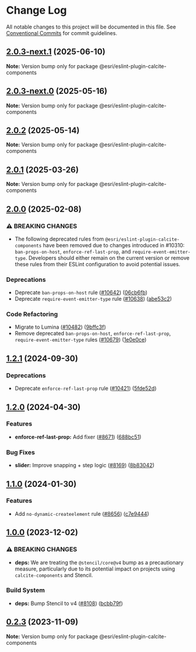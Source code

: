 # Change Log

All notable changes to this project will be documented in this file.
See [Conventional Commits](https://conventionalcommits.org) for commit guidelines.

## [2.0.3-next.1](https://github.com/Esri/calcite-design-system/compare/@esri/eslint-plugin-calcite-components@2.0.3-next.0...@esri/eslint-plugin-calcite-components@2.0.3-next.1) (2025-06-10)

**Note:** Version bump only for package @esri/eslint-plugin-calcite-components

## [2.0.3-next.0](https://github.com/Esri/calcite-design-system/compare/@esri/eslint-plugin-calcite-components@2.0.2-next.5...@esri/eslint-plugin-calcite-components@2.0.3-next.0) (2025-05-16)

**Note:** Version bump only for package @esri/eslint-plugin-calcite-components

## [2.0.2](https://github.com/Esri/calcite-design-system/compare/@esri/eslint-plugin-calcite-components@2.0.1...@esri/eslint-plugin-calcite-components@2.0.2) (2025-05-14)

**Note:** Version bump only for package @esri/eslint-plugin-calcite-components

## [2.0.1](https://github.com/Esri/calcite-design-system/compare/@esri/eslint-plugin-calcite-components@2.0.0...@esri/eslint-plugin-calcite-components@2.0.1) (2025-03-26)

**Note:** Version bump only for package @esri/eslint-plugin-calcite-components

## [2.0.0](https://github.com/Esri/calcite-design-system/compare/@esri/eslint-plugin-calcite-components@1.2.1...@esri/eslint-plugin-calcite-components@2.0.0) (2025-02-08)

### ⚠ BREAKING CHANGES

- The following deprecated rules from `@esri/eslint-plugin-calcite-components` have been removed due to changes introduced in #10310: `ban-props-on-host`, `enforce-ref-last-prop`, and `require-event-emitter-type`. Developers should either remain on the current version or remove these rules from their ESLint configuration to avoid potential issues.

### Deprecations

- Deprecate `ban-props-on-host` rule ([#10642](https://github.com/Esri/calcite-design-system/issues/10642)) ([06cb6fb](https://github.com/Esri/calcite-design-system/commit/06cb6fbd72e43edbd8063215c4d80cea9c62783b))
- Deprecate `require-event-emitter-type` rule ([#10638](https://github.com/Esri/calcite-design-system/issues/10638)) ([abe53c2](https://github.com/Esri/calcite-design-system/commit/abe53c20cf2248a0875e5667cdb32f644010f771))

### Code Refactoring

- Migrate to Lumina ([#10482](https://github.com/Esri/calcite-design-system/issues/10482)) ([9bffc3f](https://github.com/Esri/calcite-design-system/commit/9bffc3fcbed65ffb91f089cd7846b1b06ada2b47))
- Remove deprecated `ban-props-on-host`, `enforce-ref-last-prop`, `require-event-emitter-type` rules ([#10679](https://github.com/Esri/calcite-design-system/issues/10679)) ([1e0e0ce](https://github.com/Esri/calcite-design-system/commit/1e0e0ce99aa35d4cdf9be04f8f77647ca7a3b736))

## [1.2.1](https://github.com/Esri/calcite-design-system/compare/@esri/eslint-plugin-calcite-components@1.2.0...@esri/eslint-plugin-calcite-components@1.2.1) (2024-09-30)

### Deprecations

- Deprecate `enforce-ref-last-prop` rule ([#10421](https://github.com/Esri/calcite-design-system/issues/10421)) ([5fde52d](https://github.com/Esri/calcite-design-system/commit/5fde52da05ec10db713e5ae119a6d77499d39ff7))

## [1.2.0](https://github.com/Esri/calcite-design-system/compare/@esri/eslint-plugin-calcite-components@1.1.0...@esri/eslint-plugin-calcite-components@1.2.0) (2024-04-30)

### Features

- **enforce-ref-last-prop:** Add fixer ([#8671](https://github.com/Esri/calcite-design-system/issues/8671)) ([688bc51](https://github.com/Esri/calcite-design-system/commit/688bc51bb06163a0b6b4b1a3c6685c8bed3f235b))

### Bug Fixes

- **slider:** Improve snapping + step logic ([#8169](https://github.com/Esri/calcite-design-system/issues/8169)) ([8b83042](https://github.com/Esri/calcite-design-system/commit/8b83042179b92e580fa4551fe4fcc8d3582aeb95))

## [1.1.0](https://github.com/Esri/calcite-design-system/compare/@esri/eslint-plugin-calcite-components@1.0.0...@esri/eslint-plugin-calcite-components@1.1.0) (2024-01-30)

### Features

- Add `no-dynamic-createelement` rule ([#8656](https://github.com/Esri/calcite-design-system/issues/8656)) ([c7e9444](https://github.com/Esri/calcite-design-system/commit/c7e94441f8cc263935e60a6c920dd9673af9b8c0))

## [1.0.0](https://github.com/Esri/calcite-design-system/compare/@esri/eslint-plugin-calcite-components@0.2.3...@esri/eslint-plugin-calcite-components@1.0.0) (2023-12-02)

### ⚠ BREAKING CHANGES

- **deps:** We are treating the `@stencil/core@v4` bump as a precautionary measure, particularly due to its potential impact on projects using `calcite-components` and Stencil.

### Build System

- **deps:** Bump Stencil to v4 ([#8108](https://github.com/Esri/calcite-design-system/issues/8108)) ([bcbb79f](https://github.com/Esri/calcite-design-system/commit/bcbb79f8c925d505bb4ee5e6a54861c5f6bb88b9))

## [0.2.3](https://github.com/Esri/calcite-design-system/compare/@esri/eslint-plugin-calcite-components@0.2.2...@esri/eslint-plugin-calcite-components@0.2.3) (2023-11-09)

**Note:** Version bump only for package @esri/eslint-plugin-calcite-components
